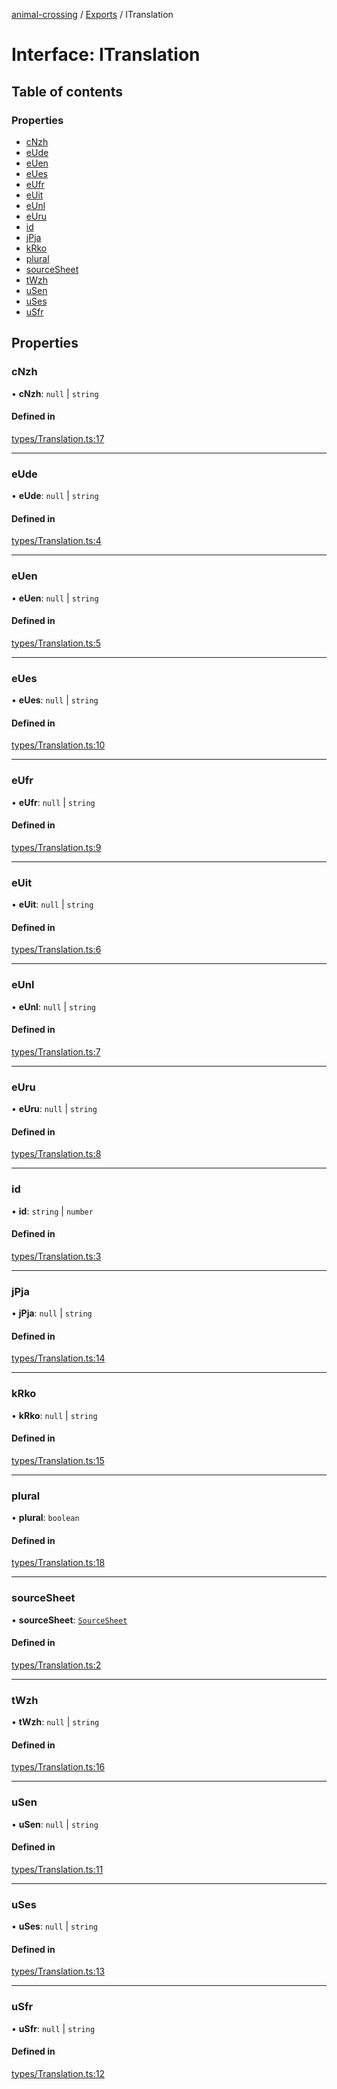 [animal-crossing](../README.md) / [Exports](../modules.md) / ITranslation

# Interface: ITranslation

## Table of contents

### Properties

- [cNzh](ITranslation.md#cnzh)
- [eUde](ITranslation.md#eude)
- [eUen](ITranslation.md#euen)
- [eUes](ITranslation.md#eues)
- [eUfr](ITranslation.md#eufr)
- [eUit](ITranslation.md#euit)
- [eUnl](ITranslation.md#eunl)
- [eUru](ITranslation.md#euru)
- [id](ITranslation.md#id)
- [jPja](ITranslation.md#jpja)
- [kRko](ITranslation.md#krko)
- [plural](ITranslation.md#plural)
- [sourceSheet](ITranslation.md#sourcesheet)
- [tWzh](ITranslation.md#twzh)
- [uSen](ITranslation.md#usen)
- [uSes](ITranslation.md#uses)
- [uSfr](ITranslation.md#usfr)

## Properties

### cNzh

• **cNzh**: ``null`` \| `string`

#### Defined in

[types/Translation.ts:17](https://github.com/Norviah/animal-crossing/blob/d6e407b/module/types/Translation.ts#L17)

___

### eUde

• **eUde**: ``null`` \| `string`

#### Defined in

[types/Translation.ts:4](https://github.com/Norviah/animal-crossing/blob/d6e407b/module/types/Translation.ts#L4)

___

### eUen

• **eUen**: ``null`` \| `string`

#### Defined in

[types/Translation.ts:5](https://github.com/Norviah/animal-crossing/blob/d6e407b/module/types/Translation.ts#L5)

___

### eUes

• **eUes**: ``null`` \| `string`

#### Defined in

[types/Translation.ts:10](https://github.com/Norviah/animal-crossing/blob/d6e407b/module/types/Translation.ts#L10)

___

### eUfr

• **eUfr**: ``null`` \| `string`

#### Defined in

[types/Translation.ts:9](https://github.com/Norviah/animal-crossing/blob/d6e407b/module/types/Translation.ts#L9)

___

### eUit

• **eUit**: ``null`` \| `string`

#### Defined in

[types/Translation.ts:6](https://github.com/Norviah/animal-crossing/blob/d6e407b/module/types/Translation.ts#L6)

___

### eUnl

• **eUnl**: ``null`` \| `string`

#### Defined in

[types/Translation.ts:7](https://github.com/Norviah/animal-crossing/blob/d6e407b/module/types/Translation.ts#L7)

___

### eUru

• **eUru**: ``null`` \| `string`

#### Defined in

[types/Translation.ts:8](https://github.com/Norviah/animal-crossing/blob/d6e407b/module/types/Translation.ts#L8)

___

### id

• **id**: `string` \| `number`

#### Defined in

[types/Translation.ts:3](https://github.com/Norviah/animal-crossing/blob/d6e407b/module/types/Translation.ts#L3)

___

### jPja

• **jPja**: ``null`` \| `string`

#### Defined in

[types/Translation.ts:14](https://github.com/Norviah/animal-crossing/blob/d6e407b/module/types/Translation.ts#L14)

___

### kRko

• **kRko**: ``null`` \| `string`

#### Defined in

[types/Translation.ts:15](https://github.com/Norviah/animal-crossing/blob/d6e407b/module/types/Translation.ts#L15)

___

### plural

• **plural**: `boolean`

#### Defined in

[types/Translation.ts:18](https://github.com/Norviah/animal-crossing/blob/d6e407b/module/types/Translation.ts#L18)

___

### sourceSheet

• **sourceSheet**: [`SourceSheet`](../enums/internal_.SourceSheet-1.md)

#### Defined in

[types/Translation.ts:2](https://github.com/Norviah/animal-crossing/blob/d6e407b/module/types/Translation.ts#L2)

___

### tWzh

• **tWzh**: ``null`` \| `string`

#### Defined in

[types/Translation.ts:16](https://github.com/Norviah/animal-crossing/blob/d6e407b/module/types/Translation.ts#L16)

___

### uSen

• **uSen**: ``null`` \| `string`

#### Defined in

[types/Translation.ts:11](https://github.com/Norviah/animal-crossing/blob/d6e407b/module/types/Translation.ts#L11)

___

### uSes

• **uSes**: ``null`` \| `string`

#### Defined in

[types/Translation.ts:13](https://github.com/Norviah/animal-crossing/blob/d6e407b/module/types/Translation.ts#L13)

___

### uSfr

• **uSfr**: ``null`` \| `string`

#### Defined in

[types/Translation.ts:12](https://github.com/Norviah/animal-crossing/blob/d6e407b/module/types/Translation.ts#L12)
